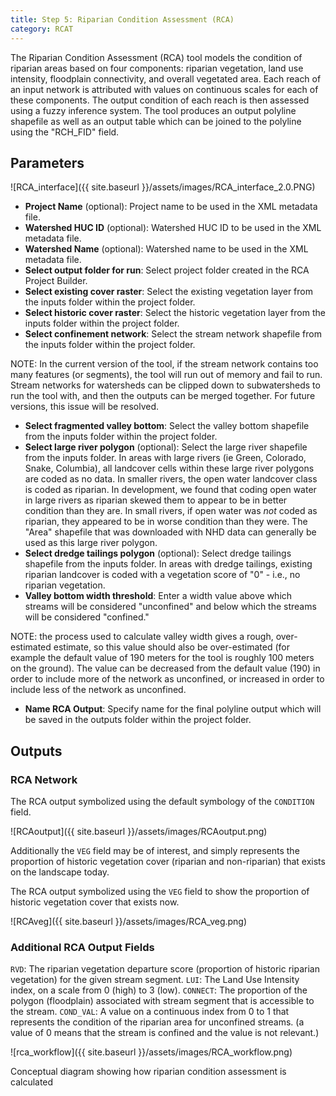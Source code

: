 ```yaml
---
title: Step 5: Riparian Condition Assessment (RCA)
category: RCAT
---
```


The Riparian Condition Assessment (RCA) tool models the condition of riparian areas based on four components: riparian vegetation, land use intensity, floodplain connectivity, and overall vegetated area. Each reach of an input network is attributed with values on continuous scales for each of these components. The output condition of each reach is then assessed using a fuzzy inference system. The tool produces an output polyline shapefile as well as an output table which can be joined to the polyline using the "RCH_FID" field.

## Parameters

![RCA_interface]({{ site.baseurl }}/assets/images/RCA_interface_2.0.PNG)

- **Project Name** (optional): Project name to be used in the XML metadata file.
- **Watershed HUC ID** (optional): Watershed HUC ID to be used in the XML metadata file.
- **Watershed Name** (optional): Watershed name to be used in the XML metadata file.
- **Select output folder for run**: Select project folder created in the RCA Project Builder.
- **Select existing cover raster**: Select the existing vegetation layer from the inputs folder within the project folder.
- **Select historic cover raster**: Select the historic vegetation layer from the inputs folder within the project folder. 
- **Select confinement network**: Select the stream network shapefile from the inputs folder within the project folder.

NOTE: In the current version of the tool, if the stream network contains too many features (or segments), the tool will run out of memory and fail to run. Stream networks for watersheds can be clipped down to subwatersheds to run the tool with, and then the outputs can be merged together. For future versions, this issue will be resolved.

- **Select fragmented valley bottom**: Select the valley bottom shapefile from the inputs folder within the project folder.
- **Select large river polygon** (optional): Select the large river shapefile from the inputs folder. In areas with large rivers (ie Green, Colorado, Snake, Columbia), all landcover cells within these large river polygons are coded as no data. In smaller rivers, the open water landcover class is coded as riparian. In development, we found that coding open water in large rivers as riparian skewed them to appear to be in better condition than they are. In small rivers, if open water was *not* coded as riparian, they appeared to be in worse condition than they were. The "Area" shapefile that was downloaded with NHD data can generally be used as this large river polygon.
- **Select dredge tailings polygon** (optional): Select dredge tailings shapefile from the inputs folder. In areas with dredge tailings, existing riparian landcover is coded with a vegetation score of "0" - i.e., no riparian vegetation.
- **Valley bottom width threshold**: Enter a width value above which streams will be considered "unconfined" and below which the streams will be considered "confined." 

NOTE: the process used to calculate valley width gives a rough, over-estimated estimate, so this value should also be over-estimated (for example the default value of 190 meters for the tool is roughly 100 meters on the ground). The value can be decreased from the default value (190) in order to include more of the network as unconfined, or increased in order to include less of the network as unconfined.

- **Name RCA Output**: Specify name for the final polyline output which will be saved in the outputs folder within the project folder.

## Outputs

### RCA Network

The RCA output symbolized using the default symbology of the `CONDITION` field.

![RCAoutput]({{ site.baseurl }}/assets/images/RCAoutput.png)

Additionally the `VEG` field may be of interest, and simply represents the proportion of historic vegetation cover (riparian and non-riparian) that exists on the landscape today.

The RCA output symbolized using the `VEG` field to show the proportion of historic vegetation cover that exists now.

![RCAveg]({{ site.baseurl }}/assets/images/RCA_veg.png)

### Additional RCA Output Fields

`RVD`: The riparian vegetation departure score (proportion of historic riparian vegetation) for the given stream segment. `LUI`: The Land Use Intensity index, on a scale from 0 (high) to 3 (low). `CONNECT`: The proportion of the polygon (floodplain) associated with stream segment that is accessible to the stream. `COND_VAL`: A value on a continuous index from 0 to 1 that represents the condition of the riparian area for unconfined streams. (a value of 0 means that the stream is confined and the value is not relevant.)

![rca_workflow]({{ site.baseurl }}/assets/images/RCA_workflow.png)

Conceptual diagram showing how riparian condition assessment is calculated